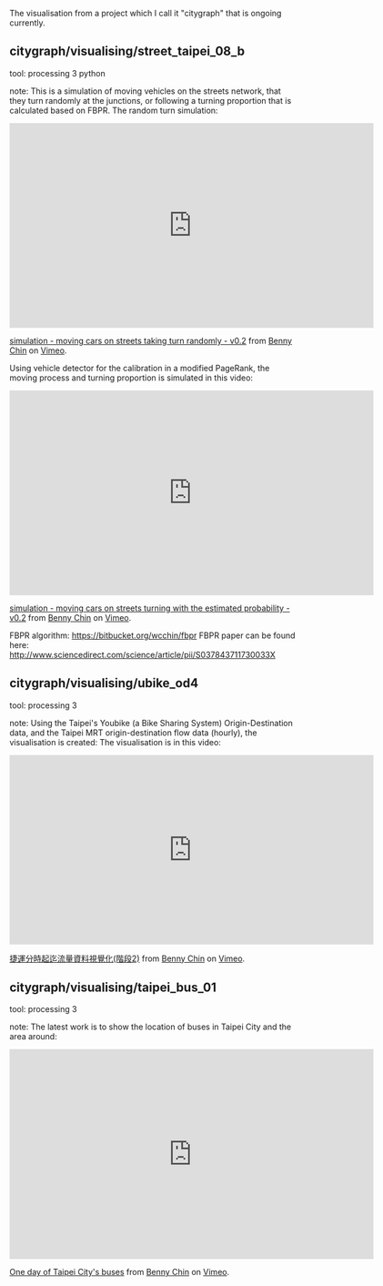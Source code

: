 The visualisation from a project which I call it "citygraph" that is ongoing currently. 

## citygraph/visualising/street_taipei_08_b
tool:
processing 3
python

note:
This is a simulation of moving vehicles on the streets network, that they turn randomly at the junctions, or following a turning proportion that is calculated based on FBPR.
The random turn simulation:
<iframe src="https://player.vimeo.com/video/168713881" width="640" height="360" frameborder="0" webkitallowfullscreen mozallowfullscreen allowfullscreen></iframe>
<p><a href="https://vimeo.com/168713881">simulation - moving cars on streets taking turn randomly - v0.2</a> from <a href="https://vimeo.com/user11082431">Benny Chin</a> on <a href="https://vimeo.com">Vimeo</a>.</p>

Using vehicle detector for the calibration in a modified PageRank, the moving process and turning proportion is simulated in this video:   
<iframe src="https://player.vimeo.com/video/168714357" width="640" height="360" frameborder="0" webkitallowfullscreen mozallowfullscreen allowfullscreen></iframe>
<p><a href="https://vimeo.com/168714357">simulation - moving cars on streets turning with the estimated probability - v0.2</a> from <a href="https://vimeo.com/user11082431">Benny Chin</a> on <a href="https://vimeo.com">Vimeo</a>.</p>

FBPR algorithm: https://bitbucket.org/wcchin/fbpr
FBPR paper can be found here: http://www.sciencedirect.com/science/article/pii/S037843711730033X


## citygraph/visualising/ubike_od4
tool:
processing 3

note:
Using the Taipei's Youbike (a Bike Sharing System) Origin-Destination data, and the Taipei MRT origin-destination flow data (hourly), the visualisation is created:
The visualisation is in this video:
<iframe src="https://player.vimeo.com/video/210724895" width="640" height="333" frameborder="0" webkitallowfullscreen mozallowfullscreen allowfullscreen></iframe>
<p><a href="https://vimeo.com/210724895">捷運分時起迄流量資料視覺化(階段2)</a> from <a href="https://vimeo.com/user11082431">Benny Chin</a> on <a href="https://vimeo.com">Vimeo</a>.</p>


## citygraph/visualising/taipei_bus_01
tool:
processing 3

note:
The latest work is to show the location of buses in Taipei City and the area around:
<iframe src="https://player.vimeo.com/video/174331241" width="640" height="369" frameborder="0" webkitallowfullscreen mozallowfullscreen allowfullscreen></iframe>
<p><a href="https://vimeo.com/174331241">One day of Taipei City&#039;s buses</a> from <a href="https://vimeo.com/user11082431">Benny Chin</a> on <a href="https://vimeo.com">Vimeo</a>.</p>


